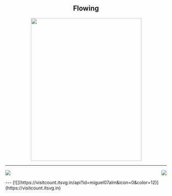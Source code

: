 <h2 align=center>
      Flowing
</h2>
<p align="center">
<img src="https://i.pinimg.com/originals/ff/64/41/ff644198a95789465dbe486fb8875d2d.jpg" height="445" width="345" frameborder="0" scrolling="no" style="vertical-align:middle" />
</p>

- - - -
<p align="right">
<img align="left" src="https://github-readme-stats.vercel.app/api?username=Miguel07Alm&theme=tokyonight&show_icons=true" />

<img  float="right" src="https://github-readme-stats.vercel.app/api/top-langs/?username=Miguel07Alm&theme=tokyonight&show_icons=true" />

</p>
---
[![](https://visitcount.itsvg.in/api?id=miguel07alm&icon=0&color=12)](https://visitcount.itsvg.in)
